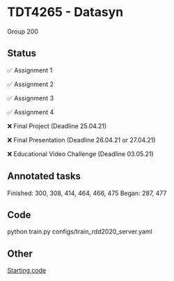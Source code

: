 # TDT4265 - Datasyn

Group 200

## Status
:white_check_mark:  Assignment 1

:white_check_mark:  Assignment 2

:white_check_mark:  Assignment 3

:white_check_mark:  Assignment 4

:x:  Final Project  (Deadline 25.04.21)

:x:  Final Presentation (Deadline 26.04.21 or 27.04.21)

:x: Educational Video Challenge (Deadline 03.05.21)

## Annotated tasks
Finished: 300, 308, 414, 464, 466, 475
Began: 287, 477

## Code

python train.py  configs/train_rdd2020_server.yaml 


## Other
[Starting code](https://github.com/hukkelas/TDT4265-StarterCode)

